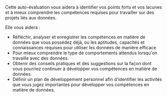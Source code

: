 Cette auto-évaluation vous aidera à identifier vos points forts et vos lacunes et à mieux comprendre les compétences requises pour travailler sur des projets liés aux données.

Elle vous aidera :

* Réfléchir, analyser et enregistrer les compétences en matière de données que vous possédez déjà, ou les aptitudes, capacités et connaissances requises pour utiliser les données de manière efficace
* Pour mieux comprendre le type de comportements attendus lorsqu'on travaille avec des données.
* Obtenir des conseils pratiques et des suggestions sur la façon dont vous pourriez continuer à développer vos compétences en matière de données.
* Définir un plan de développement personnel afin d'identifier les activités que vous jugez importantes pour développer vos compétences en matière de données.